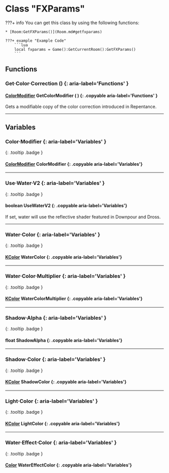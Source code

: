 # Class "FXParams"

???+ info
    You can get this class by using the following functions:

    * [Room:GetFXParams()](Room.md#getfxparams)

    ???+ example "Example Code"
        ```lua
        local fxparams = Game():GetCurrentRoom():GetFXParams()
        ```
        
## Functions

### Get·Color·Correction () {: aria-label='Functions' }
#### [ColorModifier](ColorModifier.md) GetColorModifier ( ) {: .copyable aria-label='Functions' }
Gets a modifiable copy of the color correction introduced in Repentance.

___
## Variables
### Color·Modifier {: aria-label='Variables' }
[ ](#){: .tooltip .badge }
#### [ColorModifier](ColorModifier.md) ColorModifier {: .copyable aria-label='Variables'}

___
### Use·Water·V2 {: aria-label='Variables' }
[ ](#){: .tooltip .badge }
#### boolean UseWaterV2 {: .copyable aria-label='Variables'}
If set, water will use the reflective shader featured in Downpour and Dross.

___
### Water·Color {: aria-label='Variables' }
[ ](#){: .tooltip .badge }
#### [KColor](https://wofsauge.github.io/IsaacDocs/rep/KColor.html) WaterColor {: .copyable aria-label='Variables'}

___
### Water·Color·Multiplier {: aria-label='Variables' }
[ ](#){: .tooltip .badge }
#### [KColor](https://wofsauge.github.io/IsaacDocs/rep/KColor.html) WaterColorMultiplier {: .copyable aria-label='Variables'}

___
### Shadow·Alpha {: aria-label='Variables' }
[ ](#){: .tooltip .badge }
#### float ShadowAlpha {: .copyable aria-label='Variables'}

___
### Shadow·Color {: aria-label='Variables' }
[ ](#){: .tooltip .badge }
#### [KColor](https://wofsauge.github.io/IsaacDocs/rep/KColor.html) ShadowColor {: .copyable aria-label='Variables'}

___
### Light·Color {: aria-label='Variables' }
[ ](#){: .tooltip .badge }
#### [KColor](https://wofsauge.github.io/IsaacDocs/rep/KColor.html) LightColor {: .copyable aria-label='Variables'}

___
### Water·Effect·Color {: aria-label='Variables' }
[ ](#){: .tooltip .badge }
#### [Color](https://wofsauge.github.io/IsaacDocs/rep/Color.html) WaterEffectColor {: .copyable aria-label='Variables'}